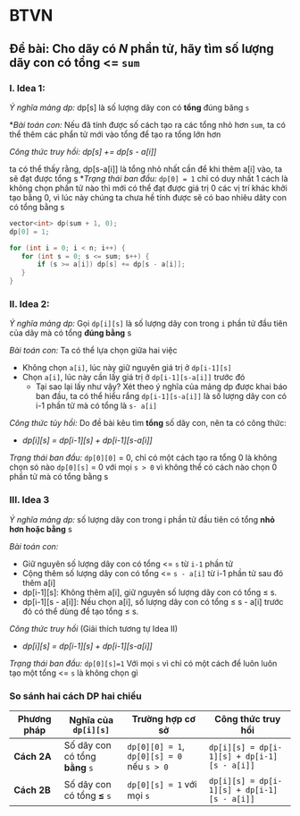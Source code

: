 # BTVN
## Đề bài: Cho dãy có *N* phần tử, hãy tìm số lượng dãy con có tổng <= `sum`

### I. Idea 1:
*Ý nghĩa mảng dp:* dp[s] là số lượng dãy con có **tổng** đúng băng `s`

**Bài toán con:* Nếu đã tính được số cách tạo ra các tổng nhỏ hơn `sum`, ta có thể thêm các phẩn tử mới vào tổng để tạo ra tổng lớn hơn

*Công thức truy hồi:* 
                *dp[s] += dp[s - a[i]]*

ta có thể thấy rằng, dp[s-a[i]] là tổng nhỏ nhất cần để khi thêm a[i] vào, ta sẽ đạt được tổng s
 **Trạng thái ban đầu:* `dp[0] = 1` chỉ có duy nhất 1 cách là không chọn phần tử nào thì mới có thể đạt được giá trị 0
 các vị trí khác khởi tạo bằng 0, vì lúc này chúng ta chưa hề tính được sẽ có bao nhiêu dãty con có tổng bằng s
 ```cpp =
 vector<int> dp(sum + 1, 0);
dp[0] = 1;

for (int i = 0; i < n; i++) {  
    for (int s = 0; s <= sum; s++) {  
        if (s >= a[i]) dp[s] += dp[s - a[i]];
    }  
}
 ```

 ### II. Idea 2:
 *Ý nghĩa mảng dp:* Gọi `dp[i][s]` là số lượng dãy con trong `i` phần tử đầu tiên của dãy mà có tổng **đúng bằng** s

 *Bài toán con:* Ta có thể lựa chọn giữa hai việc
- Không chọn `a[i]`, lúc này giữ nguyên giá trị ở `dp[i-1][s]`
- Chọn `a[i]`, lúc này cần lấy giá trị ở `dp[i-1][s-a[i]]` trước đó
    - Tại sao lại lấy như vậy? Xét theo ý nghĩa của mảng dp được khai báo ban đầu, ta có thể hiểu rắng `dp[i-1][s-a[i]]` là số lượng dãy con có i-1 phần tử mà có tổng là `s- a[i]`

*Công thức tủy hồi:* Do đề bài kêu tìm **tổng** số dãy con, nên ta có công thức:
-   *dp[i][s] = dp[i-1][s] + dp[i-1][s-a[i]]*

*Trạng thái ban đầu:*
`dp[0][0]` = 0, chỉ có một cách tạo ra tổng 0 là không chọn só nào
`dp[0][s]` = 0 với mọi `s > 0` vì không thể có cách nào chọn 0 phần tử mà có tổng bằng s


### III. Idea 3
*Ý nghĩa mảng dp:* số lượng dãy con trong i phần tử đầu tiên có tổng **nhỏ hơn hoặc bằng** s

*Bài toán con:*
- Giữ nguyên số lượng dãy con có tổng <= `s` từ `i-1` phần tử
- Cộng thêm số lượng dãy con có tổng <= `s - a[i]` từ i-1 phần tử sau đó thêm a[i]
- dp[i-1][s]: Không thêm a[i], giữ nguyên số lượng dãy con có tổng ≤ s.
- dp[i-1][s - a[i]]: Nếu chọn a[i], số lượng dãy con có tổng ≤ s - a[i] trước đó có thể dùng để tạo tổng ≤ s.

*Công thức truy hồi* (Giải thích tương tự Idea II)
-   *dp[i][s] = dp[i-1][s] + dp[i-1][s-a[i]]*

*Trạng thái ban đầu:*
`dp[0][s]=1` Với mọi `s` vì chỉ có một cách để luôn luôn tạo một tổng <= `s` là không chọn gì


### **So sánh hai cách DP hai chiều**  
| Phương pháp | Nghĩa của `dp[i][s]` | Trường hợp cơ sở | Công thức truy hồi |
|------------|--------------------|------------------|-------------------|
| **Cách 2A** | Số dãy con có tổng **bằng** `s` | `dp[0][0] = 1`, `dp[0][s] = 0` nếu `s > 0` | `dp[i][s] = dp[i-1][s] + dp[i-1][s - a[i]]` |
| **Cách 2B** | Số dãy con có tổng **≤** `s` | `dp[0][s] = 1` với mọi `s` | `dp[i][s] = dp[i-1][s] + dp[i-1][s - a[i]]` |

